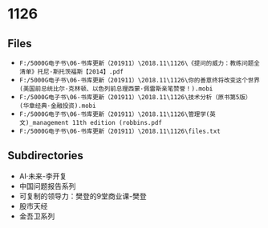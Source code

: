 # 1126

## Files

- `F:/5000G电子书\06-书库更新（201911）\2018.11\1126\《提问的威力：教练问题全清单》托尼·斯托茨福斯【2014】.pdf`
- `F:/5000G电子书\06-书库更新（201911）\2018.11\1126\你的善意终将改变这个世界 (美国前总统比尔·克林顿、以色列前总理西蒙·佩雷斯亲笔赞誉！).mobi`
- `F:/5000G电子书\06-书库更新（201911）\2018.11\1126\技术分析（原书第5版） (华章经典·金融投资).mobi`
- `F:/5000G电子书\06-书库更新（201911）\2018.11\1126\管理学(英文)_management 11th edition (robbins.pdf`
- `F:/5000G电子书\06-书库更新（201911）\2018.11\1126\files.txt`

## Subdirectories

- AI·未来-李开复
- 中国问题报告系列
- 可复制的领导力：樊登的9堂商业课-樊登
- 股市天经
- 金吾卫系列

